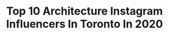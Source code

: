 ---
title: Top 10 Architecture Instagram Influencers In Toronto In 2020
description: >-
  Find top architecture Instagram influencers in Toronto in 2020. Most popular hashtags: #toronto #blogto #architecture #torontoclx.
platform: Instagram
profiles:
  - username: "irisy_8"
    fullname: >-
      Iris | Toronto Photographer
    location: "Canada"
    followers: 6458
    engagement: 4164
    commentsToLikes: 0.157914
    id: ck13976vqjvm60i19us2bl17s
    verified: false
    hashtags: "#nochinaextradition, #thestreetpr0ject, #sharecangeo, #6ixwalks"
  - username: "torontoontop"
    fullname: >-
      Eddie Kha
    location: "Canada"
    followers: 75581
    engagement: 191
    commentsToLikes: 0.114457
    id: ck0txajonihpi0i19fzm0qlkx
    verified: false
    hashtags: "#stoplookinatmybutt, #huawei, #trudeau, #jagmeetsingh"
  - username: "bongfromthe6ix"
    fullname: >-
      The Bong From The 6ix
    location: "Canada"
    followers: 12738
    engagement: 574
    commentsToLikes: 0.015350
    id: ck5c41oip0gpi0i11yrykxz3q
    verified: false
    hashtags: "#desserts, #bakersofinstagram, #lemonbuttercream, #weekend"
  - username: "creativemaazk"
    fullname: >-
      Maaz Khan
    location: "Canada"
    followers: 5885
    engagement: 621
    commentsToLikes: 0.120260
    id: ck6u9usmtzsgq0j71sc5a6hl8
    verified: false
    hashtags: "#creativity, #story, #fujifilmxt4, #natgeoadventure"
  - username: "kerrylaifatt"
    fullname: >-
      Kerry | Toronto Travel Foodie
    location: "Canada"
    followers: 8532
    engagement: 1063
    commentsToLikes: 0.282001
    id: ck5zxd9mv7sn50i145r3r8vkm
    verified: false
    hashtags: "#valentines, #freshair, #foodie, #justine"
  - username: "jenevoymakeupstudio"
    fullname: >-
      Toronto Makeup & Hair Artists
    location: "Canada"
    followers: 15406
    engagement: 137
    commentsToLikes: 0.019254
    id: ck5zv1ocd3fhr0i14s4k91jsx
    verified: false
    hashtags: "#eyeliner, #glowingskin, #interiordesign, #jebride"
  - username: "studio_north"
    fullname: >-
      Studio North
    location: "Canada"
    followers: 12756
    engagement: 468
    commentsToLikes: 0.018333
    id: ck0txal1eihvr0i19bvx965qy
    verified: false
    hashtags: "#plants, #wellington, #garden, #kitchen"
  - username: "westbankcorp"
    fullname: >-
      Westbank
    location: "Canada"
    followers: 26214
    engagement: 112
    commentsToLikes: 0.016680
    id: ck6tph9exjuxy0j719bg2fr55
    verified: false
    hashtags: "#architecture, #englishbay, #homesforlease, #vancouverhouse"
  - username: "chasinglife"
    fullname: >-
      Chase Constantino
    location: "Canada"
    followers: 28993
    engagement: 359
    commentsToLikes: 0.028993
    id: ck13cq4dw1m9h0i19wv48lnyb
    verified: false
    hashtags: "#tiktok, #teamnosleep, #goan, #creative"
  - username: "pjamnicky"
    fullname: >-
      PAULJPHOTOS.COM
    location: "Canada"
    followers: 18343
    engagement: 216
    commentsToLikes: 0.077284
    id: ck0tt2njl0w7h0i19ytbkh31r
    verified: false
    hashtags: "#dannymiamiunderwear, #mexico, #physique, #swimsuit"
---